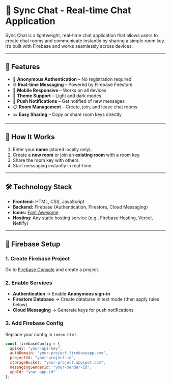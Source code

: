 # 💬 Sync Chat - Real-time Chat Application

Sync Chat is a lightweight, real-time chat application that allows users to create chat rooms and communicate instantly by sharing a simple room key.  
It’s built with Firebase and works seamlessly across devices.

---

## 🚀 Features
- 🔐 **Anonymous Authentication** – No registration required  
- 🌐 **Real-time Messaging** – Powered by Firebase Firestore  
- 📱 **Mobile Responsive** – Works on all devices  
- 🎨 **Theme Support** – Light and dark modes  
- 🔔 **Push Notifications** – Get notified of new messages  
- 📋 **Room Management** – Create, join, and leave chat rooms  
- ✂️ **Easy Sharing** – Copy or share room keys directly  

---

## 📖 How It Works
1. Enter your **name** (stored locally only).  
2. Create a **new room** or join an **existing room** with a room key.  
3. Share the room key with others.  
4. Start messaging instantly in real-time.  

---

## 🛠️ Technology Stack
- **Frontend:** HTML, CSS, JavaScript  
- **Backend:** Firebase (Authentication, Firestore, Cloud Messaging)  
- **Icons:** [Font Awesome](https://fontawesome.com/)  
- **Hosting:** Any static hosting service (e.g., Firebase Hosting, Vercel, Netlify)  

---

## 🔧 Firebase Setup

### 1. Create Firebase Project
Go to [Firebase Console](https://console.firebase.google.com/) and create a project.

### 2. Enable Services
- **Authentication** → Enable **Anonymous sign-in**  
- **Firestore Database** → Create database in test mode (then apply rules below)  
- **Cloud Messaging** → Generate keys for push notifications  

### 3. Add Firebase Config
Replace your config in `index.html`:

```javascript
const firebaseConfig = {
  apiKey: "your-api-key",
  authDomain: "your-project.firebaseapp.com",
  projectId: "your-project-id",
  storageBucket: "your-project.appspot.com",
  messagingSenderId: "your-sender-id",
  appId: "your-app-id"
};
